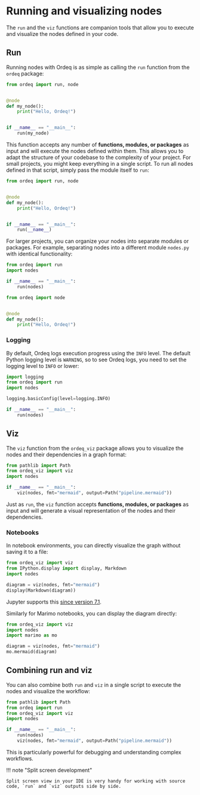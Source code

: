 # Running and visualizing nodes

The `run` and the `viz` functions are companion tools that allow you to execute and visualize the nodes defined in your code.

## Run

Running nodes with Ordeq is as simple as calling the `run` function from the `ordeq` package:

```python title="main.py"
from ordeq import run, node


@node
def my_node():
    print("Hello, Ordeq!")


if __name__ == "__main__":
    run(my_node)
```

This function accepts any number of **functions, modules, or packages** as input and will execute the nodes defined within them.
This allows you to adapt the structure of your codebase to the complexity of your project.
For small projects, you might keep everything in a single script.
To run all nodes defined in that script, simply pass the module itself to `run`:

```python title="main.py"
from ordeq import run, node


@node
def my_node():
    print("Hello, Ordeq!")


if __name__ == "__main__":
    run(__name__)
```

For larger projects, you can organize your nodes into separate modules or packages.
For example, separating nodes into a different module `nodes.py` with identical functionality:

```python title="main.py"
from ordeq import run
import nodes

if __name__ == "__main__":
    run(nodes)
```

```python title="nodes.py"
from ordeq import node


@node
def my_node():
    print("Hello, Ordeq!")
```

### Logging

By default, Ordeq logs execution progress using the `INFO` level.
The default Python logging level is `WARNING`, so to see Ordeq logs, you need to set the logging level to `INFO` or lower:

```python title="main.py"
import logging
from ordeq import run
import nodes

logging.basicConfig(level=logging.INFO)

if __name__ == "__main__":
    run(nodes)
```

## Viz

The `viz` function from the `ordeq_viz` package allows you to visualize the nodes and their dependencies in a graph format:

```python title="main.py"
from pathlib import Path
from ordeq_viz import viz
import nodes

if __name__ == "__main__":
    viz(nodes, fmt="mermaid", output=Path("pipeline.mermaid"))
```

Just as `run`, the `viz` function accepts **functions, modules, or packages** as input and will generate a visual representation of the nodes and their dependencies.

### Notebooks

In notebook environments, you can directly visualize the graph without saving it to a file:

```python title="notebook.ipynb"
from ordeq_viz import viz
from IPython.display import display, Markdown
import nodes

diagram = viz(nodes, fmt="mermaid")
display(Markdown(diagram))
```

Jupyter supports this [since version 7.1](https://jupyter-notebook.readthedocs.io/en/stable/changelog.html#diagrams-in-markdown).

Similarly for Marimo notebooks, you can display the diagram directly:

```python title="notebook.py"
from ordeq_viz import viz
import nodes
import marimo as mo

diagram = viz(nodes, fmt="mermaid")
mo.mermaid(diagram)
```

## Combining run and viz

You can also combine both `run` and `viz` in a single script to execute the nodes and visualize the workflow:

```python title="main.py"
from pathlib import Path
from ordeq import run
from ordeq_viz import viz
import nodes

if __name__ == "__main__":
    run(nodes)
    viz(nodes, fmt="mermaid", output=Path("pipeline.mermaid"))
```

This is particularly powerful for debugging and understanding complex workflows.

!!! note "Split screen development"

    Split screen view in your IDE is very handy for working with source code, `run` and `viz` outputs side by side.
